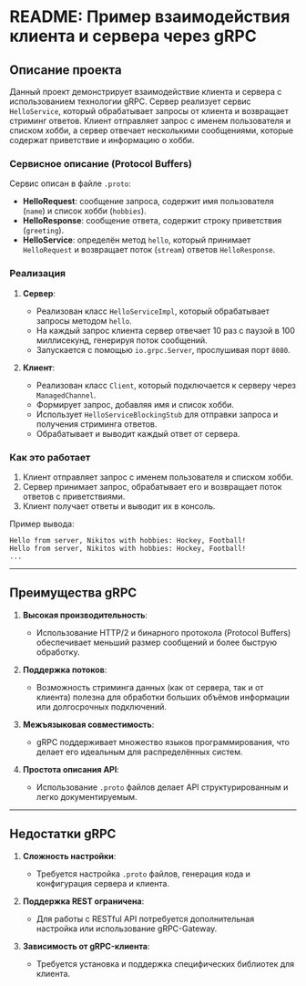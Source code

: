 # README: Пример взаимодействия клиента и сервера через gRPC

## Описание проекта

Данный проект демонстрирует взаимодействие клиента и сервера с использованием технологии gRPC. Сервер реализует сервис `HelloService`, который обрабатывает запросы от клиента и возвращает стриминг ответов. Клиент отправляет запрос с именем пользователя и списком хобби, а сервер отвечает несколькими сообщениями, которые содержат приветствие и информацию о хобби.

### Сервисное описание (Protocol Buffers)

Сервис описан в файле `.proto`:
- **HelloRequest**: сообщение запроса, содержит имя пользователя (`name`) и список хобби (`hobbies`).
- **HelloResponse**: сообщение ответа, содержит строку приветствия (`greeting`).
- **HelloService**: определён метод `hello`, который принимает `HelloRequest` и возвращает поток (`stream`) ответов `HelloResponse`.


### Реализация

1. **Сервер**:
    - Реализован класс `HelloServiceImpl`, который обрабатывает запросы методом `hello`.
    - На каждый запрос клиента сервер отвечает 10 раз с паузой в 100 миллисекунд, генерируя поток сообщений.
    - Запускается с помощью `io.grpc.Server`, прослушивая порт `8080`.

2. **Клиент**:
    - Реализован класс `Client`, который подключается к серверу через `ManagedChannel`.
    - Формирует запрос, добавляя имя и список хобби.
    - Использует `HelloServiceBlockingStub` для отправки запроса и получения стриминга ответов.
    - Обрабатывает и выводит каждый ответ от сервера.

### Как это работает

1. Клиент отправляет запрос с именем пользователя и списком хобби.
2. Сервер принимает запрос, обрабатывает его и возвращает поток ответов с приветствиями.
3. Клиент получает ответы и выводит их в консоль.

Пример вывода:
```
Hello from server, Nikitos with hobbies: Hockey, Football!
Hello from server, Nikitos with hobbies: Hockey, Football!
...
```

---

## Преимущества gRPC

1. **Высокая производительность**:
    - Использование HTTP/2 и бинарного протокола (Protocol Buffers) обеспечивает меньший размер сообщений и более быструю обработку.

2. **Поддержка потоков**:
    - Возможность стриминга данных (как от сервера, так и от клиента) полезна для обработки больших объёмов информации или долгосрочных подключений.

3. **Межъязыковая совместимость**:
    - gRPC поддерживает множество языков программирования, что делает его идеальным для распределённых систем.

4. **Простота описания API**:
    - Использование `.proto` файлов делает API структурированным и легко документируемым.

---

## Недостатки gRPC

1. **Сложность настройки**:
    - Требуется настройка `.proto` файлов, генерация кода и конфигурация сервера и клиента.

2. **Поддержка REST ограничена**:
    - Для работы с RESTful API потребуется дополнительная настройка или использование gRPC-Gateway.

3. **Зависимость от gRPC-клиента**:
    - Требуется установка и поддержка специфических библиотек для клиента.

